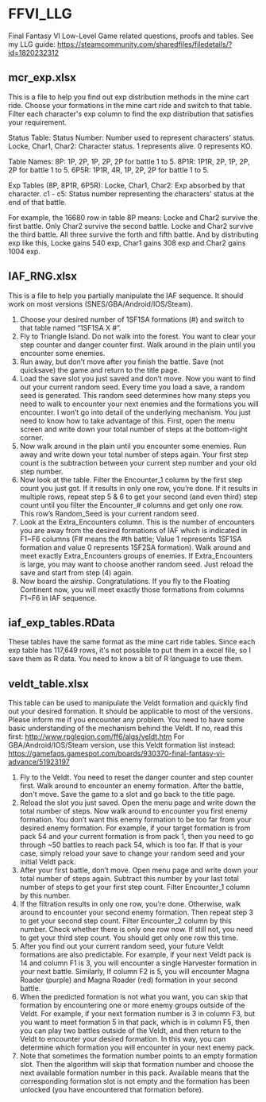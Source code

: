 # FFVI_LLG
Final Fantasy VI Low-Level Game related questions, proofs and tables. See my LLG guide:
https://steamcommunity.com/sharedfiles/filedetails/?id=1820232312

## mcr_exp.xlsx
This is a file to help you find out exp distribution methods in the mine cart ride. Choose your formations in the mine cart ride and switch to that table. Filter each character's exp column to find the exp distribution that satisfies your requirement.

Status Table:
Status Number:  Number used to represent characters' status.
Locke, Char1, Char2: Character status. 1 represents alive. 0 represents KO.

Table Names:
8P: 1P, 2P, 1P, 2P, 2P for battle 1 to 5.
8P1R: 1P1R, 2P, 1P, 2P, 2P for battle 1 to 5.
6P5R: 1P1R, 4R, 1P, 2P, 2P for battle 1 to 5.

Exp Tables (8P, 8P1R, 6P5R):
Locke, Char1, Char2: Exp absorbed by that character.
c1 - c5: Status number representing the characters' status at the end of that battle. 

For example, the 16680 row in table 8P means:
Locke and Char2 survive the first battle.
Only Char2 survive the second battle.
Locke and Char2 survive the third battle.
All three survive the forth and fifth battle.
And by distributing exp like this, Locke gains 540 exp, Char1 gains 308 exp and Char2 gains 1004 exp.

## IAF_RNG.xlsx
This is a file to help you partially manipulate the IAF sequence. It should work on most versions (SNES/GBA/Android/IOS/Steam).

1. Choose your desired number of 1SF1SA formations (#) and switch to that table named “1SF1SA X #”.
2. Fly to Triangle Island. Do not walk into the forest. You want to clear your step counter and danger counter first. Walk around in the plain until you encounter some enemies.
3. Run away, but don’t move after you finish the battle. Save (not quicksave) the game and return to the title page.
4. Load the save slot you just saved and don’t move. Now you want to find out your current random seed. Every time you load a save, a random seed is generated. This random seed determines how many steps you need to walk to encounter your next enemies and the formations you will encounter. I won’t go into detail of the underlying mechanism. You just need to know how to take advantage of this. First, open the menu screen and write down your total number of steps at the bottom-right corner.
5. Now walk around in the plain until you encounter some enemies. Run away and write down your total number of steps again. Your first step count is the subtraction between your current step number and your old step number. 
6. Now look at the table. Filter the Encounter_1 column by the first step count you just got. If it results in only one row, you’re done. If it results in multiple rows, repeat step 5 & 6 to get your second (and even third) step count until you filter the Encounter_# columns and get only one row. This row’s Random_Seed is your current random seed.
7. Look at the Extra_Encounters column. This is the number of encounters you are away from the desired formations of IAF which is indicated in F1~F6 columns (F# means the #th battle; Value 1 represents 1SF1SA formation and value 0 represents 1SF2SA formation). Walk around and meet exactly Extra_Encounters groups of enemies. If Extra_Encounters is large, you may want to choose another random seed. Just reload the save and start from step (4) again.
8. Now board the airship. Congratulations. If you fly to the Floating Continent now, you will meet exactly those formations from columns F1~F6 in IAF sequence.

## iaf_exp_tables.RData
These tables have the same format as the mine cart ride tables. Since each exp table has 117,649 rows, it's not possible to put them in a excel file, so I save them as R data. You need to know a bit of R language to use them.

## veldt_table.xlsx
This table can be used to manipulate the Veldt formation and quickly find out your desired formation. It should be applicable to most of the versions. Please inform me if you encounter any problem.
You need to have some basic understanding of the mechanism behind the Veldt. If no, read this first:
http://www.rpglegion.com/ff6/algs/veldt.htm
For GBA/Android/IOS/Steam version, use this Veldt formation list instead:
https://gamefaqs.gamespot.com/boards/930370-final-fantasy-vi-advance/51923197
 
1. Fly to the Veldt. You need to reset the danger counter and step counter first. Walk around to encounter an enemy formation. After the battle, don't move. Save the game to a slot and go back to the title page.
2. Reload the slot you just saved. Open the menu page and write down the total number of steps. Now walk around to encounter you first enemy formation. You don’t want this enemy formation to be too far from your desired enemy formation. For example, if your target formation is from pack 54 and your current formation is from pack 1, then you need to go through ~50 battles to reach pack 54, which is too far. If that is your case, simply reload your save to change your random seed and your initial Veldt pack.
3. After your first battle, don’t move. Open menu page and write down your total number of steps again. Subtract this number by your last total number of steps to get your first step count. Filter Encounter_1 column by this number.
4. If the filtration results in only one row, you’re done. Otherwise, walk around to encounter your second enemy formation. Then repeat step 3 to get your second step count. Filter Encounter_2 column by this number. Check whether there is only one row now. If still not, you need to get your third step count. You should get only one row this time.
5. After you find out your current random seed, your future Veldt formations are also predictable. For example, if your next Veldt pack is 14 and column F1 is 3, you will encounter a single Harvester formation in your next battle. Similarly, If column F2 is 5, you will encounter Magna Roader (purple) and Magna Roader (red) formation in your second battle.
6. When the predicted formation is not what you want, you can skip that formation by encountering one or more enemy groups outside of the Veldt. For example, if your next formation number is 3 in column F3, but you want to meet formation 5 in that pack, which is in column F5, then you can play two battles outside of the Veldt, and then return to the Veldt to encounter your desired formation. In this way, you can determine which formation you will encounter in your next enemy pack.
7. Note that sometimes the formation number points to an empty formation slot. Then the algorithm will skip that formation number and choose the next available formation number in this pack. Available means that the corresponding formation slot is not empty and the formation has been unlocked (you have encountered that formation before).
